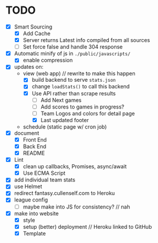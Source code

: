 # TODO
- [x] Smart Sourcing
    - [x] Add Cache
    - [x] Server returns Latest info compiled from all sources
    - [ ] Set force false and handle 304 response
- [x] Automatic minify of js in `./public/javascripts/`
    - [x] enable compression
- [x] updates on:
    - view (web app) // rewrite to make this happen
        - [x] build backend to serve `stats.json`
        - [x] change `loadStats()` to call this backend
        - [x] Use API rather than scrape results
            - [ ] Add Next games
            - [ ] Add scores to games in progress?
            - [ ] Team Logos and colors for detail page
            - [x]  Last updated footer
    - schedule (static page w/ cron job)
- [x] document
    - [x] Front End
    - [x] Back End
    - [x] README
- [x] Lint
    - [x] clean up callbacks, Promises, async/await
    - [x] Use ECMA Script
- [x] add individual team stats
- [x] use Helmet
- [x] redirect fantasy.cullenself.com to Heroku
- [x] league config
    - [ ] maybe make into JS for consistency? // nah
- [x] make into website
    - [x] style
    - [x] setup (better) deployment // Heroku linked to GitHub
    - [x] Template
